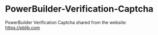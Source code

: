# PowerBuilder-Verification-Captcha
PowerBuilder Verification Captcha
shared from the website: https://pblib.com
